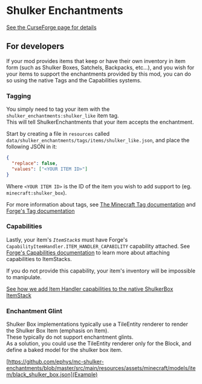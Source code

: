 # Shulker Enchantments

[See the CurseForge page for details](https://www.curseforge.com/minecraft/mc-mods/shulker-enchantments)

## For developers

If your mod provides items that keep or have their own inventory in item form (such as Shulker Boxes, Satchels, Backpacks, etc...), 
and you wish for your items to support the enchantments provided by this mod, 
you can do so using the native Tags and the Capabilities systems.

### Tagging

You simply need to tag your item with the `shulker_enchantments:shulker_like` item tag.  
This will tell ShulkerEnchantments that your item accepts the enchantment.

Start by creating a file in `resources` called `data/shulker_enchantments/tags/items/shulker_like.json`, and place the following JSON in it:
```json
{
  "replace": false,
  "values": ["<YOUR ITEM ID>"]
}
```

Where `<YOUR ITEM ID>` is the ID of the item you wish to add support to (eg. `minecraft:shulker_box`).

For more information about tags, see [The Minecraft Tag documentation](https://minecraft.gamepedia.com/Tag) and [Forge's Tag documentation](https://mcforge.readthedocs.io/en/latest/utilities/tags/)

### Capabilities

Lastly, your item's *`ItemStack`s* must have Forge's `CapabilityItemHandler.ITEM_HANDLER_CAPABILITY` capability attached. See [Forge's Capabilities documentation](https://mcforge.readthedocs.io/en/stable/datastorage/capabilities/) to learn more about attaching capabilities to ItemStacks.

If you do not provide this capability, your item's inventory will be impossible to manipulate.

[See how we add Item Handler capabilities to the native ShulkerBox ItemStack](https://github.com/ephys/mc-shulker-enchantments/blob/0db51810ae4b0fcb92214f1e4c79d6b57e1522b4/src/main/java/be/ephys/shulker_enchantments/siphon/SiphonEnchantment.java#L67)

### Enchantment Glint

Shulker Box implementations typically use a TileEntity renderer to render the Shulker Box Item (emphasis on Item).  
These typically do not support enchantment glints.  
As a solution, you could use the TileEntity renderer only for the Block, and define a baked model for the shulker box item.

[https://github.com/ephys/mc-shulker-enchantments/blob/master/src/main/resources/assets/minecraft/models/item/black_shulker_box.json](Example)
